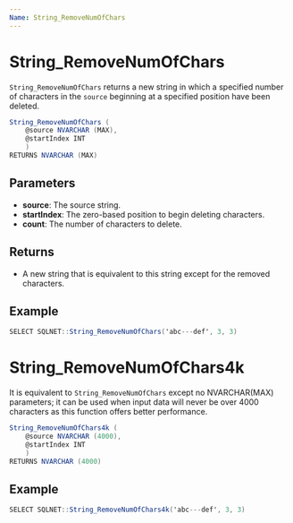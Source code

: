 ```yaml
---
Name: String_RemoveNumOfChars
---
```


# String_RemoveNumOfChars

`String_RemoveNumOfChars` returns a new string in which a specified number of characters in the `source` beginning at a specified position have been deleted.

```csharp
String_RemoveNumOfChars (
	@source NVARCHAR (MAX),
	@startIndex INT
	)
RETURNS NVARCHAR (MAX)
```

## Parameters

  - **source**: The source string.
  - **startIndex**: The zero-based position to begin deleting characters.
  - **count**: The number of characters to delete.

## Returns

 - A new string that is equivalent to this string except for the removed characters.

## Example

```csharp
SELECT SQLNET::String_RemoveNumOfChars('abc---def', 3, 3)
```

# String_RemoveNumOfChars4k

It is equivalent to `String_RemoveNumOfChars` except no NVARCHAR(MAX) parameters; it can be used when input data will never be over 4000 characters as this function offers better performance.

```csharp
String_RemoveNumOfChars4k (
	@source NVARCHAR (4000),
	@startIndex INT
	)
RETURNS NVARCHAR (4000)
```

## Example

```csharp
SELECT SQLNET::String_RemoveNumOfChars4k('abc---def', 3, 3)
```